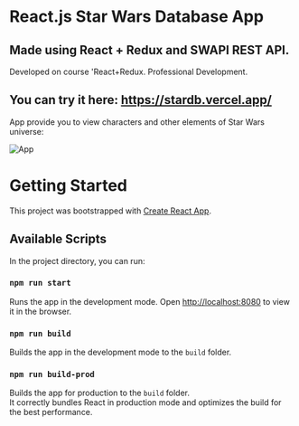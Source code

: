 # React.js Star Wars Database App

Made using React + Redux and SWAPI REST API.
---
Developed on course 'React+Redux. Professional Development.

## You can try it here: https://stardb.vercel.app/

App provide you to view characters and other elements of Star Wars universe:

![App](https://user-images.githubusercontent.com/64366037/145672059-dac87e2c-0ef4-4885-a44f-6f9cc27662af.png)

# Getting Started

This project was bootstrapped with [Create React App](https://github.com/facebook/create-react-app).

## Available Scripts

In the project directory, you can run:

### `npm run start`

Runs the app in the development mode.
Open [http://localhost:8080](http://localhost:8080) to view it in the browser.

### `npm run build`

Builds the app in the development mode to the `build` folder.

### `npm run build-prod`

Builds the app for production to the `build` folder.\
It correctly bundles React in production mode and optimizes the build for the best performance.
